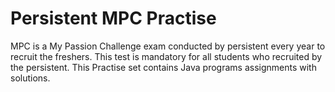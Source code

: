 # Persistent MPC Practise

MPC is a My Passion Challenge exam conducted by persistent every year to recruit the freshers. 
This test is mandatory for all students who recruited by the persistent.
This Practise set contains Java programs assignments with solutions.


